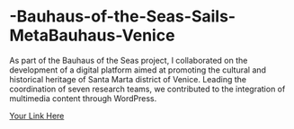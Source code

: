 # -Bauhaus-of-the-Seas-Sails-MetaBauhaus-Venice
As part of the Bauhaus of the Seas project, I collaborated on the development of a digital platform aimed at promoting the cultural and historical heritage of Santa Marta district of Venice. Leading the coordination of seven research teams, we contributed to the integration of multimedia content through WordPress.

[Your Link Here](https://metabauhaus.altervista.org/?doing_wp_cron=1744737559.1537880897521972656250)
